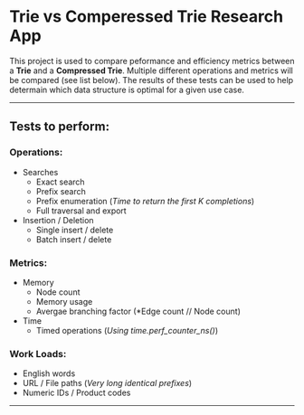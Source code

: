 Trie vs Comperessed Trie Research App
===============
This project is used to compare peformance and efficiency metrics between a **Trie** and a **Compressed Trie**. 
Multiple different operations and metrics will be compared (see list below). The results of these tests can
be used to help determain which data structure is optimal for a given use case.

-----------
## **Tests to perform**: ##
### **Operations**: ###
* Searches
  * Exact search
  * Prefix search
  * Prefix enumeration (*Time to return the first K completions*)
  * Full traversal and export 
* Insertion / Deletion
  * Single insert / delete
  * Batch insert / delete
### **Metrics**: ###
* Memory
  * Node count
  * Memory usage
  * Avergae branching factor (*Edge count // Node count)
* Time
  * Timed operations (*Using time.perf_counter_ns()*)
### **Work Loads**: ###
* English words
* URL / File paths (*Very long identical prefixes*)
* Numeric IDs / Product codes
-------------

